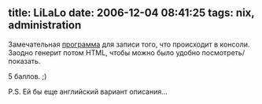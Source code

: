 title: LiLaLo
date: 2006-12-04 08:41:25
tags: nix, administration
----


Замечательная [программа](http://xgu.ru/wiki/LiLaLo) для записи того, что происходит в консоли. Заодно генерит потом HTML, чтобы можно было удобно посмотреть/показать.

5 баллов. ;)

P.S. Ей бы еще английский вариант описания...
